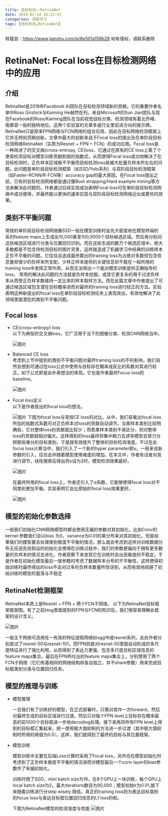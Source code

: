 ```yaml
---
title: 目标检测——RetinaNet
date: 2019-01-14 16:23:53
categories: 深度学习
tags: [目标检测,RetinaNet]
---
```

转载自：https://www.jianshu.com/p/8e501a159b28 如有侵权，请联系删除

# RetinaNet: Focal loss在目标检测网络中的应用

## 介绍
RetinaNet是2018年Facebook AI团队在目标检测领域新的贡献。它的重要作者名单中Ross Girshick与Kaiming He赫然在列。来自Microsoft的Sun Jian团队与现在Facebook的Ross/Kaiming团队在当前视觉目标分类、检测领域有着北乔峰、南慕容一般的独特地位。这两个实验室的文章多是行业里前进方向的提示牌。
RetinaNet只是原来FPN网络与FCN网络的组合应用，因此在目标网络检测框架上它并无特别亮眼创新。文章中最大的创新来自于Focal loss的提出及在单阶段目标检测网络RetinaNet（实质为Resnet + FPN + FCN）的成功应用。Focal loss是一种改进了的交叉熵(cross-entropy, CE)loss，它通过在原有的CE loss上乘了个使易检测目标对模型训练贡献削弱的指数式，从而使得Focal loss成功地解决了在目标检测时，正负样本区域极不平衡而目标检测loss易被大批量负样本所左右的问题。此问题是单阶段目标检测框架（如SSD/Yolo系列）与双阶段目标检测框架（如Faster-RCNN/R-FCN等）accuracy gap的最大原因。在Focal loss提出之前，已有的目标检测网络都是通过像Boot strapping/Hard example mining等方法来解决此问题的。作者通过后续实验成功表明Focal loss可在单阶段目标检测网络中成功使用，并最终能以更快的速率实现与双阶段目标检测网络近似或更优的效果。

## 类别不平衡问题

常规的单阶段目标检测网络像SSD一般在模型训练时会先大密度地在模型终端的系列feature maps上生成出10,000甚至100,0000个目标候选区域。然后再分别对这些候选区域进行分类与位置回归识别。而在这些生成的数万个候选区域中，绝大多数都是不包含待检测目标的图片背景，这样就造成了机器学习中经典的训练样本正负不平衡的问题。它往往会造成最终算出的training loss为占绝对多数但包含信息量却很少的负样本所支配，少样正样本提供的关键信息却不能在一般所用的training loss中发挥正常作用，从而无法得出一个能对模型训练提供正确指导的loss。
常用的解决此问题的方法就是负样本挖掘。或其它更复杂的用于过滤负样本从而使正负样本数维持一定比率的样本取样方法。而在此篇文章中作者提出了可通过候选区域包含潜在目标概率进而对最终的training loss进行较正的方法。实验表明这种新提出的focal loss在单阶段目标检测任务上表现突出，有效地解决了此领域里面潜在的类别不平衡问题。

## Focal loss

- CE(cross-entropy) loss  
    以下为典型的交叉熵loss，它广泛用于当下的图像分类、检测CNN网络当中。

    ![图片](目标检测——RetinaNet/1.JPG)

- Balanced CE loss  
    考虑到上节中提到的类别不平衡问题对最终training loss的不利影响，我们自然会想到可通过在loss公式中使用与目标存在概率成反比的系数对其进行较正。如下公式即是此朴素想法的体现。它也是作者最终Focus loss的baseline。

    ![图片](目标检测——RetinaNet/2.JPG)

- Focal loss定义  
    以下是作者提出的focal loss的想法。

    ![图片](目标检测——RetinaNet/3.JPG)
    下图为focal loss与常规CE loss的对比。从中，我们易看出focal loss所加的指数式系数可对正负样本对loss的贡献自动调节。当某样本类别比较明确些，它对整体loss的贡献就比较少；而若某样本类别不易区分，则对整体loss的贡献就相对偏大。这样得到的loss最终将集中精力去诱导模型去努力分辨那些难分的目标类别，于是就有效提升了整体的目标检测准度。不过在此focus loss计算当中，我们引入了一个新的hyper parameter即γ。一般来说新参数的引入，往往会伴随着模型使用难度的增加。在本文中，作者有试者对其进行调节，线性搜索后得出将γ设为2时，模型检测效果最好。

    ![图片](目标检测——RetinaNet/4.JPG)

    在最终所用的focal loss上，作者还引入了α系数，它能够使得focal loss对不同类别更加平衡。实验表明它会比原始的focal loss效果更好。

    ![图片](目标检测——RetinaNet/5.JPG)


## 模型的初始化参数选择

一般我们初始化CNN网络模型时都会使用无偏的参数对其初始化，比如Conv的kernel 参数我们会以bias 为0，variance为0.01的某分布来对其初始化。但是如果我们的模型要去处理类别极度不平衡的情况，那么就会考虑到这样对训练数据分布无任选先验假设的初始化会使得在训练过程中，我们的参数更偏向于拥有更多数量的负样本的情况去进化。作者观察下来发现它在训练时会出现极度的不稳定。于是作者在初始化模型最后一层参数时考虑了数据样本分布的不平衡性，这样使得初始训练时最终得出的loss不会对过多的负样本数量所惊讶到，从而有效地规避了初始训练时模型的震荡与不稳定

## RetinaNet检测框架

RetinaNet本质上是Resnet + FPN + 两个FCN子网络。
以下为RetinaNet目标框架框架图。有了之前blog里面提到的FPN与FCN的知识后，我们很容易理解此框架的设计含义。

![图片](目标检测——RetinaNet/6.JPG)

一般主干网络可选用任一有效的特征提取网络如vgg16或resnet系列，此处作者分别尝试了resnet-50与resnet-101。而FPN则是对resnet-50里面自动形成的多尺度特征进行了强化利用，从而得到了表达力更强、包含多尺度目标区域信息的feature maps集合。最后在FPN所吐出的feature maps集合上，分别使用了两个FCN子网络（它们有着相同的网络结构却各自独立，并不share参数）用来完成目标框类别分类与位置回归任务。

## 模型的推理与训练

- 模型推理 

    一旦我们有了训练好的模型，在正式部署时，只需对其作一次forward，然后对最终生成的目标区域进行过渡。然后只对每个FPN level上目标存在概率最高的前1000个目标框进一步地decoding处理。接下来再将所有FPN level上得到的目标框汇集起来，统一使用极大值抑制的方法进一步过渡（其中极大值抑制时所用的阈值为0.5）。这样，我们就得到了最终的目标与其位置框架。

- 模型训练

    模型训练中主要在后端Loss计算时采用了Focal loss，另外也在模型初始化时考虑到了正负样本极度不平衡的情况进而对模型最后一个conv layer的bias参数作了有偏初始化。 

    训练时用了SGD，mini batch size为16，在8个GPU上一块训练，每个GPU上local batch size为2。最大iterations数目为90,000；模型初始lr为0.01,接下来随着训练进行分step wisely 降低。真正的training loss则为表达目标类别的focus loss与表达目标框位置回归信息的L1 loss的和。  

    下图为RetinaNet模型的检测准度与性能
    ![图片](目标检测——RetinaNet/7.JPG)

